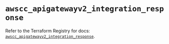 # `awscc_apigatewayv2_integration_response`

Refer to the Terraform Registry for docs: [`awscc_apigatewayv2_integration_response`](https://registry.terraform.io/providers/hashicorp/awscc/0.70.0/docs/resources/apigatewayv2_integration_response).
